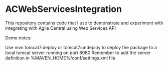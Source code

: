 # ACWebServicesIntegration
This repository contains code that I use to demonstrate and experiment with integrating with Agile Central using Web Services API

Demo notes:

Use mvn tomcat7:deploy or tomcat7:undeploy to deploy the package to a local tomcat server running on port 8080
Remember to add the server definition in %MAVEN_HOME%/conf/settings.xml file

